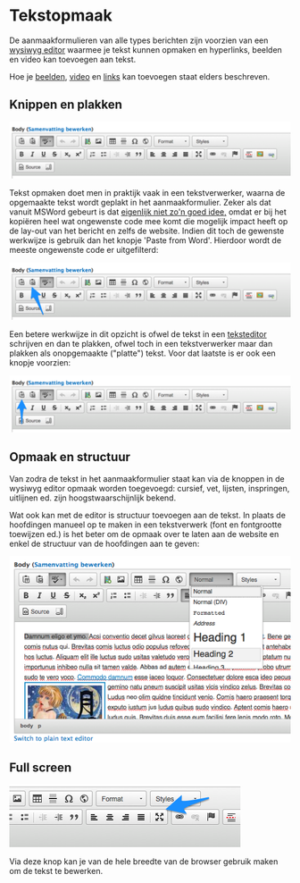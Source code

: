 # Tekstopmaak

De aanmaakformulieren van alle types berichten zijn voorzien van een [wysiwyg editor](https://nl.wikipedia.org/wiki/Wysiwyg) waarmee je tekst kunnen opmaken en hyperlinks, beelden en video kan toevoegen aan tekst. 

Hoe je [beelden](./beelden_toevoegen.md), [video](video_toevoegen.md) en [links](links_toevoegen.md) kan toevoegen staat elders beschreven. 

## Knippen en plakken

![](../beelden/wysiwyg.png)

Tekst opmaken doet men in praktijk vaak in een tekstverwerker, waarna de opgemaakte tekst wordt geplakt in het aanmaakformulier. Zeker als dat vanuit MSWord gebeurt is dat [eigenlijk niet zo'n goed idee,](http://theedublogger.com/2009/01/20/why-you-shouldnt-write-your-posts-using-word/) omdat er bij het kopiëren heel wat ongewenste code mee komt die mogelijk impact heeft op de lay-out van het bericht en zelfs de website. Indien dit toch de gewenste werkwijze is gebruik dan het knopje 'Paste from Word'. Hierdoor wordt de meeste ongewenste code er uitgefilterd:

![](../beelden/wysiwyg_word.png)

Een betere werkwijze in dit opzicht is ofwel de tekst in een [teksteditor](https://nl.wikipedia.org/wiki/Teksteditor) schrijven en dan te plakken, ofwel  toch in een tekstverwerker maar dan plakken als onopgemaakte ("platte") tekst. Voor dat laatste is er ook een knopje voorzien:

![](../beelden/wysiwyg_platte_tekst.png)


## Opmaak en structuur

Van zodra de tekst in het aanmaakformulier staat kan via de knoppen in de wysiwyg editor opmaak worden toegevoegd: cursief, vet, lijsten, inspringen, uitlijnen ed. zijn hoogstwaarschijnlijk bekend.

Wat ook kan met de editor is structuur toevoegen aan de tekst. In plaats de hoofdingen manueel op te maken in een tekstverwerk (font en fontgrootte toewijzen ed.) is het beter om de opmaak over te laten aan de website en enkel de structuur van de hoofdingen aan te geven: 

![](../beelden/wysiwyg_structuur.png) 

## Full screen

![](../beelden/wysiwyg_full_screen.png) 

Via deze knop kan je van de hele breedte van de browser gebruik maken om de tekst te bewerken.



